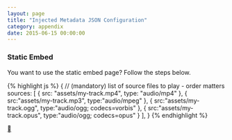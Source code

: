 ```yaml
---
layout: page
title: "Injected Metadata JSON Configuration"
category: appendix
date: 2015-06-15 00:00:00
---
```


### Static Embed

You want to use the static embed page? Follow the steps below.



{% highlight js %}
{
    // (mandatory) list of source files to play - order matters
    sources: [
        {
            src: "assets/my-track.mp4",
            type: "audio/mp4"
        },
        {
            src:"assets/my-track.mp3",
            type:"audio/mpeg"
        },
        {
            src:"assets/my-track.ogg",
            type:"audio/ogg; codecs=vorbis"
        },
        {
            src:"assets/my-track.opus",
            type:"audio/ogg; codecs=opus"
        }
    ],
}
{% endhighlight %}

<div>
  <div class="right up-to-top"> <a class="icon pwp-arrow-up" href="#top"></a></div>
</div>
